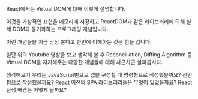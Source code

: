 React에서는 Virtual DOM에 대해 이렇게 설명합니다.

이것을 가상적인 표현을 메모리에 저장하고 ReactDOM과 같은 라이브러리에 의해 실제 DOM과 동기화하는 프로그래밍 개념입니다.

이런 개념들을 지금 당장 본다고 한번에 이해하는 것은 힘들 겁니다.

일단 위의 Youtube 영상을 보고 생각해 본 후 Reconciliation, Diffing Algorithm 등 Virtual DOM을 지지해주는 다양한 개념들에 대해 차근차근 살펴봅시다.

생각해보기
우리는 JavaScript만으로 앱을 구성할 때 명령형으로 작성했을까요? 선언형으로 작성했을까요?
React 이전의 SPA 라이브러리들은 무엇이 있었을까요?
React 탄생 배경은 어떻게 될까요?